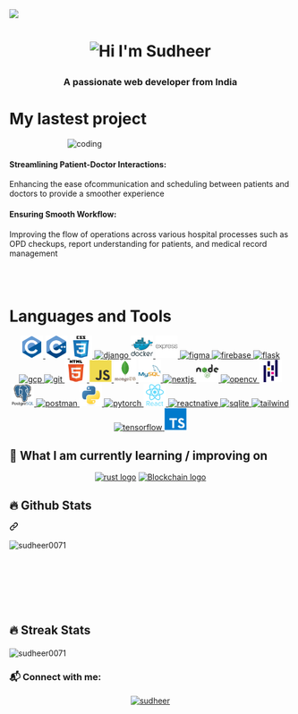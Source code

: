 <img src="https://camo.githubusercontent.com/082e4970f39bf3115a35b161f85d2b56a3146bc1b5c4f4822cdedfaf80fbaa8f/68747470733a2f2f692e696d6775722e636f6d2f344153616679302e706e67"/>
<h1 align="center">
  <p align="center">
  <img aligh='center' alt="Hi I'm Sudheer" title="Hi" src="https://readme-typing-svg.herokuapp.com?font=mono&weight=900&size=38&duration=4000&pause=1000&color=4A83C0&center=true&vCenter=true&random=false&width=672&lines=Hi%2C+I'm+Sudheer;I'm+a+Web+developer;I+love+TypeScript" alt="Typing SVG">
  </p>
</h1> 
<h3 align="center">A passionate web developer from India</h3>
<p>   

<h1 align='left' >My lastest project</h1>
<a href="https://swasthlekh.vercel.app/">
<img align=' ' alt='' width='150' src='https://pub-f7df8bb286174a36bc558870137a7fb7.r2.dev/swasthlekh%20svg%202.png'><img/>
</a> 
<img alt='coding' align='right' width='400' src='https://camo.githubusercontent.com/1b256a2f1b9f433ef807f42de0b3cc25c1ba9f78c10bc53df6d1bc841c983398/68747470733a2f2f6d656469612e74656e6f722e636f6d2f4e4f594633663832625f6741414141432f70726f6772616d6d65722e676966'/>
<h4 align=''>Streamlining Patient-Doctor Interactions:</h4> 
Enhancing the ease ofcommunication and scheduling between patients and doctors to provide a smoother experience</p> 
<h4 align=''>Ensuring Smooth Workflow:</h4> 
Improving the flow of operations across
various hospital processes such as OPD checkups, report understanding
for patients, and medical record management</p> 
<br/>  
 <br/>
</p>  
<h1 align="left">Languages and Tools</h3>
<p align="center">      <a href="https://www.cprogramming.com/" target="_blank" rel="noreferrer"> <img src="https://raw.githubusercontent.com/devicons/devicon/master/icons/c/c-original.svg" alt="c" width="40" height="40"/> </a> <a href="https://www.w3schools.com/cpp/" target="_blank" rel="noreferrer"> <img src="https://raw.githubusercontent.com/devicons/devicon/master/icons/cplusplus/cplusplus-original.svg" alt="cplusplus" width="40" height="40"/> </a> <a href="https://www.w3schools.com/css/" target="_blank" rel="noreferrer"> <img src="https://raw.githubusercontent.com/devicons/devicon/master/icons/css3/css3-original-wordmark.svg" alt="css3" width="40" height="40"/> </a> <a href="https://www.djangoproject.com/" target="_blank" rel="noreferrer"> <img src="https://cdn.worldvectorlogo.com/logos/django.svg" alt="django" width="40" height="40"/> </a> <a href="https://www.docker.com/" target="_blank" rel="noreferrer"> <img src="https://raw.githubusercontent.com/devicons/devicon/master/icons/docker/docker-original-wordmark.svg" alt="docker" width="40" height="40"/> </a> <a href="https://expressjs.com" target="_blank" rel="noreferrer"> <img src="https://raw.githubusercontent.com/devicons/devicon/master/icons/express/express-original-wordmark.svg" alt="express" width="40" height="40"/> </a> <a href="https://www.figma.com/" target="_blank" rel="noreferrer"> <img src="https://www.vectorlogo.zone/logos/figma/figma-icon.svg" alt="figma" width="40" height="40"/> </a> <a href="https://firebase.google.com/" target="_blank" rel="noreferrer"> <img src="https://www.vectorlogo.zone/logos/firebase/firebase-icon.svg" alt="firebase" width="40" height="40"/> </a> <a href="https://flask.palletsprojects.com/" target="_blank" rel="noreferrer"> <img src="https://www.vectorlogo.zone/logos/pocoo_flask/pocoo_flask-icon.svg" alt="flask" width="40" height="40"/> </a> <a href="https://cloud.google.com" target="_blank" rel="noreferrer"> <img src="https://www.vectorlogo.zone/logos/google_cloud/google_cloud-icon.svg" alt="gcp" width="40" height="40"/> </a> <a href="https://git-scm.com/" target="_blank" rel="noreferrer"> <img src="https://www.vectorlogo.zone/logos/git-scm/git-scm-icon.svg" alt="git" width="40" height="40"/> </a> <a href="https://www.w3.org/html/" target="_blank" rel="noreferrer"> <img src="https://raw.githubusercontent.com/devicons/devicon/master/icons/html5/html5-original-wordmark.svg" alt="html5" width="40" height="40"/> </a> <a href="https://developer.mozilla.org/en-US/docs/Web/JavaScript" target="_blank" rel="noreferrer"> <img src="https://raw.githubusercontent.com/devicons/devicon/master/icons/javascript/javascript-original.svg" alt="javascript" width="40" height="40"/> </a> <a href="https://www.mongodb.com/" target="_blank" rel="noreferrer"> <img src="https://raw.githubusercontent.com/devicons/devicon/master/icons/mongodb/mongodb-original-wordmark.svg" alt="mongodb" width="40" height="40"/> </a> <a href="https://www.mysql.com/" target="_blank" rel="noreferrer"> <img src="https://raw.githubusercontent.com/devicons/devicon/master/icons/mysql/mysql-original-wordmark.svg" alt="mysql" width="40" height="40"/> </a> <a href="https://nextjs.org/" target="_blank" rel="noreferrer"> <img src="https://cdn.worldvectorlogo.com/logos/nextjs-2.svg" alt="nextjs" width="40" height="40"/> </a> <a href="https://nodejs.org" target="_blank" rel="noreferrer"> <img src="https://raw.githubusercontent.com/devicons/devicon/master/icons/nodejs/nodejs-original-wordmark.svg" alt="nodejs" width="40" height="40"/> </a> <a href="https://opencv.org/" target="_blank" rel="noreferrer"> <img src="https://www.vectorlogo.zone/logos/opencv/opencv-icon.svg" alt="opencv" width="40" height="40"/> </a> <a href="https://pandas.pydata.org/" target="_blank" rel="noreferrer"> <img src="https://raw.githubusercontent.com/devicons/devicon/2ae2a900d2f041da66e950e4d48052658d850630/icons/pandas/pandas-original.svg" alt="pandas" width="40" height="40"/> </a> <a href="https://www.postgresql.org" target="_blank" rel="noreferrer"> <img src="https://raw.githubusercontent.com/devicons/devicon/master/icons/postgresql/postgresql-original-wordmark.svg" alt="postgresql" width="40" height="40"/> </a> <a href="https://postman.com" target="_blank" rel="noreferrer"> <img src="https://www.vectorlogo.zone/logos/getpostman/getpostman-icon.svg" alt="postman" width="40" height="40"/> </a> <a href="https://www.python.org" target="_blank" rel="noreferrer"> <img src="https://raw.githubusercontent.com/devicons/devicon/master/icons/python/python-original.svg" alt="python" width="40" height="40"/> </a> <a href="https://pytorch.org/" target="_blank" rel="noreferrer"> <img src="https://www.vectorlogo.zone/logos/pytorch/pytorch-icon.svg" alt="pytorch" width="40" height="40"/> </a> <a href="https://reactjs.org/" target="_blank" rel="noreferrer"> <img src="https://raw.githubusercontent.com/devicons/devicon/master/icons/react/react-original-wordmark.svg" alt="react" width="40" height="40"/> </a> <a href="https://reactnative.dev/" target="_blank" rel="noreferrer"> <img src="https://reactnative.dev/img/header_logo.svg" alt="reactnative" width="40" height="40"/> </a> <a href="https://www.sqlite.org/" target="_blank" rel="noreferrer"> <img src="https://www.vectorlogo.zone/logos/sqlite/sqlite-icon.svg" alt="sqlite" width="40" height="40"/> </a> <a href="https://tailwindcss.com/" target="_blank" rel="noreferrer"> <img src="https://www.vectorlogo.zone/logos/tailwindcss/tailwindcss-icon.svg" alt="tailwind" width="40" height="40"/> </a> <a href="https://www.tensorflow.org" target="_blank" rel="noreferrer"> <img src="https://www.vectorlogo.zone/logos/tensorflow/tensorflow-icon.svg" alt="tensorflow" width="40" height="40"/> </a> <a href="https://www.typescriptlang.org/" target="_blank" rel="noreferrer"> <img src="https://raw.githubusercontent.com/devicons/devicon/master/icons/typescript/typescript-original.svg" alt="typescript" width="40" height="40"/> </a> </p>

<h2 class="heading-element" dir="auto">📖  What I am currently learning / improving on</h2>
<p align="center" dir="auto">
<a target="_blank" rel="noopener noreferrer nofollow" href="https://camo.githubusercontent.com/7cb452cb8b233670ac5125cd1fa9cd3a0b4330d8497e6664be5f00374ef9f6fa/68747470733a2f2f696d672e736869656c64732e696f2f62616467652f527573742d4635344430313f6c6f676f3d72757374266c6f676f436f6c6f723d353634343338"><img src="https://camo.githubusercontent.com/7cb452cb8b233670ac5125cd1fa9cd3a0b4330d8497e6664be5f00374ef9f6fa/68747470733a2f2f696d672e736869656c64732e696f2f62616467652f527573742d4635344430313f6c6f676f3d72757374266c6f676f436f6c6f723d353634343338" alt="rust logo" title="Rust" height="25" data-canonical-src="https://img.shields.io/badge/Rust-F54D01?logo=rust&amp;logoColor=564438" style="max-width: 100%;"></a>
<a target="_blank" rel="noopener noreferrer nofollow" href="https://camo.githubusercontent.com/2e240e30891dc1267235c40da1fecc496de6904d8a8a79e64c143e8843201630/68747470733a2f2f696d672e736869656c64732e696f2f62616467652f426c6f636b636861696e2d3238324333343f6c6f676f3d657468657265756d266c6f676f436f6c6f723d373837306535"><img src="https://camo.githubusercontent.com/2e240e30891dc1267235c40da1fecc496de6904d8a8a79e64c143e8843201630/68747470733a2f2f696d672e736869656c64732e696f2f62616467652f426c6f636b636861696e2d3238324333343f6c6f676f3d657468657265756d266c6f676f436f6c6f723d373837306535" alt="Blockchain logo" title="Blockchain" height="25" data-canonical-src="https://img.shields.io/badge/Blockchain-282C34?logo=ethereum&amp;logoColor=7870e5" style="max-width: 100%;"></a>
 </p>

<div class="markdown-heading" dir="auto"><h2 tabindex="-1" class="heading-element" dir="auto">🔥 Github Stats</h2><a id="user-content--github-stats" class="anchor" aria-label="Permalink: 🔥 Github Stats" href="#-github-stats"><svg class="octicon octicon-link" viewBox="0 0 16 16" version="1.1" width="16" height="16" aria-hidden="true"><path d="m7.775 3.275 1.25-1.25a3.5 3.5 0 1 1 4.95 4.95l-2.5 2.5a3.5 3.5 0 0 1-4.95 0 .751.751 0 0 1 .018-1.042.751.751 0 0 1 1.042-.018 1.998 1.998 0 0 0 2.83 0l2.5-2.5a2.002 2.002 0 0 0-2.83-2.83l-1.25 1.25a.751.751 0 0 1-1.042-.018.751.751 0 0 1-.018-1.042Zm-4.69 9.64a1.998 1.998 0 0 0 2.83 0l1.25-1.25a.751.751 0 0 1 1.042.018.751.751 0 0 1 .018 1.042l-1.25 1.25a3.5 3.5 0 1 1-4.95-4.95l2.5-2.5a3.5 3.5 0 0 1 4.95 0 .751.751 0 0 1-.018 1.042.751.751 0 0 1-1.042.018 1.998 1.998 0 0 0-2.83 0l-2.5 2.5a1.998 1.998 0 0 0 0 2.83Z"></path></svg></a></div>
<div><div/>
<div><div/>
<p><img align="left" src="https://github-readme-stats-sigma-five.vercel.app/api/top-langs/?username=sudheer0071&theme=algolia&hide=c++&layout=compact" alt="sudheer0071" /></p>
 <br/>
 <br/>
 <br/>
 <br/>
 <br/>
 <br/>
 <br/>
<h2 tabindex="-1" class="heading-element" dir="auto">🔥 Streak Stats</h2>
<p><img align="center" src="https://github-readme-streak-stats.herokuapp.com/?user=sudheer0071&theme=algolia&hide_border=false" alt="sudheer0071" /></p>

<h3 align="left">📬 Connect with me:</h3>
<p align="center">
<a href="https://www.linkedin.com/in/sudheer-8075121a0/" target="blank"><img align="center" src="https://raw.githubusercontent.com/rahuldkjain/github-profile-readme-generator/master/src/images/icons/Social/linked-in-alt.svg" alt="sudheer" height="30" width="40" /></a>
